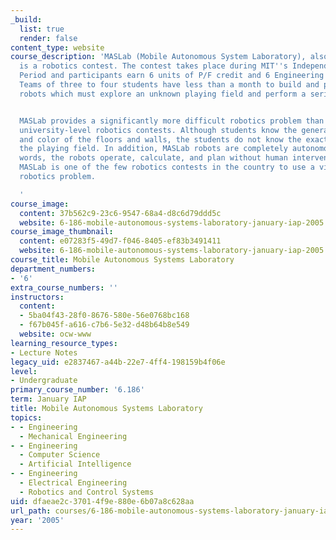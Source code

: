 ```yaml
---
_build:
  list: true
  render: false
content_type: website
course_description: 'MASLab (Mobile Autonomous System Laboratory), also known as 6.186,
  is a robotics contest. The contest takes place during MIT''s Independent Activities
  Period and participants earn 6 units of P/F credit and 6 Engineering Design Points.
  Teams of three to four students have less than a month to build and program sophisticated
  robots which must explore an unknown playing field and perform a series of tasks.


  MASLab provides a significantly more difficult robotics problem than many other
  university-level robotics contests. Although students know the general size, shape,
  and color of the floors and walls, the students do not know the exact layout of
  the playing field. In addition, MASLab robots are completely autonomous, or in other
  words, the robots operate, calculate, and plan without human intervention. Finally,
  MASLab is one of the few robotics contests in the country to use a vision based
  robotics problem.

  '
course_image:
  content: 37b562c9-23c6-9547-68a4-d8c6d79ddd5c
  website: 6-186-mobile-autonomous-systems-laboratory-january-iap-2005
course_image_thumbnail:
  content: e07283f5-49d7-f046-8405-ef83b3491411
  website: 6-186-mobile-autonomous-systems-laboratory-january-iap-2005
course_title: Mobile Autonomous Systems Laboratory
department_numbers:
- '6'
extra_course_numbers: ''
instructors:
  content:
  - 5ba04f43-28f0-8676-580e-56e0768bc168
  - f67b045f-a616-c7b6-5e32-d48b64b8e549
  website: ocw-www
learning_resource_types:
- Lecture Notes
legacy_uid: e2837467-a44b-22e7-4ff4-198159b4f06e
level:
- Undergraduate
primary_course_number: '6.186'
term: January IAP
title: Mobile Autonomous Systems Laboratory
topics:
- - Engineering
  - Mechanical Engineering
- - Engineering
  - Computer Science
  - Artificial Intelligence
- - Engineering
  - Electrical Engineering
  - Robotics and Control Systems
uid: dfaeae2c-3701-4f9e-880e-6b07a8c628aa
url_path: courses/6-186-mobile-autonomous-systems-laboratory-january-iap-2005
year: '2005'
---
```

